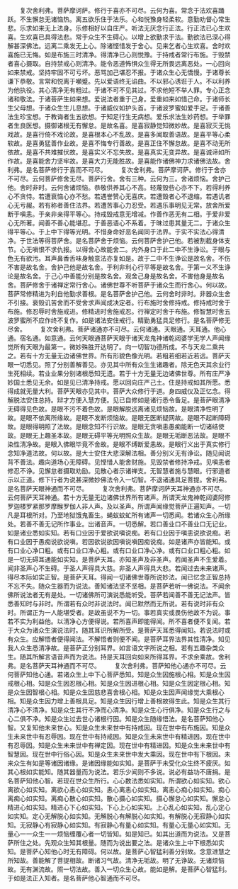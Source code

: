 <!-- { "loadSidebar": true } -->
　　复次舍利弗。菩萨摩诃萨。修行于喜亦不可尽。云何为喜。常念于法欢喜踊跃。不生懈怠无诸恼热。离五欲乐住于法乐。心和悦豫身轻柔软。意勤劝督心常生悲。乐求如来无上法身。乐修相好以自庄严。听法无厌念行正法。行正法已心生欢喜。生欢喜已具得法悲。常于众生不生碍心。以增上欲勤求于法。勤欲法已深心得解甚深佛法。远离二乘发无上心。除诸悭惜发于舍心。见来乞者心生欢喜。舍时欢喜施已无悔。如是布施三时清净。得清净已心则悦豫。于持戒者常行布施。于毁禁者喜心摄取。自持禁戒心则清净。能令恶道怖惧众生得无所畏远离恶处。一心回向如来禁戒。坚持牢固不可亏坏。恶骂加己堪忍不报。于诸众生心无憍慢。于诸尊长谦下恭敬。言常和悦离于嚬蹙。先以爱语终无谄曲。不以邪心诱诳于人。不以利养为他执役。其心清净无有粗过。于诸不可不见其过。不求他短不举人罪。专心正念诸和敬法。于诸菩萨生如来想。爱说法者重于己身。爱重如来如惜己命。于诸师长生父母想。于诸众生生儿息想。于诸威仪如护头首。于诸波罗蜜如爱手足。于诸善法生珍宝想。于教诲者生五欲想。于知足行生无病想。爱乐求法生妙药想。于举罪者生良医想。摄御诸根无有懈怠。是故名喜。是喜寂静觉知微妙故。是喜寂灭无恌戏故。是喜行倚不戏论故。是喜根本心不乱故。是喜多闻取善语故。是喜平等心柔软故。是喜勇猛善作业故。是喜不悔专行善故。是喜正住不懈怠故。是喜不动无所依故。是喜不共难摧伏故。是喜实义不忘失故。是喜真实无变异故。是喜诚谛如所作故。是喜能舍力坚牢故。是喜大力无能胜故。是喜能作诸佛神力求诸佛法故。舍利弗。是名菩萨修行于喜而不可尽。
　　复次舍利弗。菩萨摩诃萨。修行于舍亦不可尽。云何菩萨修舍无尽。菩萨行舍。舍有三种。云何为三。舍诸烦恼。舍护己他。舍时非时。云何舍诸烦恼。恭敬供养其心不高。轻蔑毁呰心亦不下。若得利养心不贪恃。若遭衰恼心亦不愁。若遇誉赞心无喜庆。若遭毁者心不退缩。若遇讥者心无亏赧。若有称者善住法界。若遭苦事心力忍受。若遇乐事明见无常。放舍所爱断于嗔恚。于亲非亲得平等心。持戒毁戒意无增减。作善作恶无有二相。于爱非爱心无所著。闻善不善心能堪忍。于善恶语心不系着。于昧过患其量无二。于诸众生得平等心。于上中下得等光明。不惜身命好恶名闻同于法界。于实不实法心得清净。于世法等得菩萨舍。是名菩萨舍于烦恼。云何菩萨舍护己他。若被割截身体支节。心无嗔恨不求仇报。以得舍心故能舍二。内外身口于此二中不生诤讼。于眼与色无有欲污。耳声鼻香舌味身触意法亦复如是。故于二中不生诤讼是故名舍。不伤不害是故名舍。舍护己他是故名舍。于利非利心行平等是故名舍。于第一义不生诤论是故名舍。于己心中善能分别是故名舍。观舍己身是故名舍。不害他身是故名舍。菩萨修舍于诸禅定常行舍心。诸佛世尊不听菩萨于诸众生而行舍心。何以故。菩萨常修精进为利自他勤求善根。是名菩萨舍护己他。云何舍时非时。非器众生舍不引接。衰毁讥苦舍而不受舍求声闻成决定者。行布施时舍修持戒。修持戒时舍于布施。修忍辱时舍施戒进。修精进时舍施戒忍。行禅定时舍于布施。修智慧时舍五波罗蜜所不应作终不复作。如是诸法安住戒行。精勤勇猛具足修行。是名菩萨修无尽舍。
　　复次舍利弗。菩萨诸通亦不可尽。云何诸通。天眼通。天耳通。他心通。宿名通。如意通。云何天眼通菩萨天眼于诸天龙鬼神诸乾闼婆学无学人声闻缘觉所有天眼为最第一。微妙殊胜开达明了。向一切智功德所成。不与天龙二乘共之。若有十方无量无边诸佛世界。所有形貌色像光明。若粗若细若近若远。菩萨天眼一切悉见。照了分别善解善见。亦见其中所有众生生诸趣者。除无色天其余业行生死相续。若业业果分别诸根悉知无遗。若于十方无量无边诸佛世尊。所有庄严净妙国土悉见无余。如是见已清净持戒。愿以回向庄严己土。住是持戒如其所愿。悉得成就无量大利。菩萨天眼亦见其中。菩萨大众修行于道。身四威仪及正忆念。得解脱法安住总持。辩才方便入慧方便。见已自修如是诸行悉令备足。是菩萨眼清净无碍得见色故。是眼不污不着色故。是眼解脱远离诸见烦恼故。是眼清净性明了故。是眼不依离所缘故。是眼不发断烦恼故。是眼无医断疑网故。是眼不起断障碍故。是眼得明照了法故。是眼念知不行识故。是眼无贪嗔恚愚痴能断一切诸结使故。是眼无上趣圣本故。是眼无碍平等光明照众生故。是眼无垢断恶法故。是眼不染性清净故。是眼入佛眼毕竟不舍故。是眼不缚断爱恚故。是眼行义出于真实修行念知净道法故。何以故。是大士安住大悲深解法相。善分别义无有诤讼。随见闻说背不善法。趣向道场心无障碍。见悭惜人能舍财施。见毁禁者修持净戒。见嗔恚者修忍不诤。见懈怠者摄取劝励。见散心者示诸禅支。无智慧者施与慧眼。行邪道者示以正道。修下行者为说甚深微妙佛法令入一切智。不退诸通具足菩提。舍利弗。是名菩萨天眼神通而不可尽。
　　复次舍利弗。菩萨摩诃萨天耳神通亦不可尽。云何菩萨天耳神通。若十方无量无边诸佛世界所有诸声。所谓天龙鬼神乾闼婆阿修罗迦楼罗紧那罗摩睺罗伽人非人声。及以圣声。所谓声闻缘觉菩萨正遍知声。一切凡是耳根所对。乃至地狱饿鬼畜生。蝇蚁蚊虻所有诸声一切悉闻。若诸众生心所缘处。若善不善无记所作事业。出诸音声。一切悉解。若口善业口不善业口无记业。如是诸业悉如实知。若有口业因于爱欲说嗔说痴。若有口业因于嗔恚说欲说痴。若有口业因于愚痴说欲说嗔。若因欲说欲因嗔说嗔因痴说痴。如是诸声亦皆能知。或有口业心净口粗。或有口业口净心粗。或有口业口净心净。或有口业口粗心粗。如是一切无碍耳通能如实知。是菩萨天耳。亦知圣声及非圣声。若闻圣声不生爱着。闻非圣声心不生碍。于圣人声得具大慈。非圣人声得具大悲。若闻过去未来诸声。得尽本际如实正智。是菩萨天耳。得闻一切诸佛世尊所说妙法。闻已忆念正智总持不忘不失。随众生器而为说法。善知诸法坚不坚相。是菩萨若听一佛说法。不闻余佛所说法者无有是处。一切诸佛所可演说悉能听受。菩萨若闻善不善无记法声。皆悉善知时与非时。所谓若有众时非说法时。闻已默然而无所说。若有说时非有众时。所谓正为一人能堪受者。是故虽说不为一切。事若真实或畏伤他故不为说。事若不实为利益他。以清净心方便得说。若所喜声即能得闻。所不喜者便不复闻。若于大众为诸众生演说法时。随其耳识所解所受。是菩萨天耳悉得闻知。若说法时或有众生。应解悟者便得闻法。不解悟者则便不闻。是菩萨耳界法界其性清净。知见我人众生悉清净故。是菩萨正分别耳界。如言语文字所说之相。若有五趣杂类众生。随其所解言语音声而为说法。持是天耳回向如来所得耳界。不求余乘故。舍利弗。是名菩萨天耳神通而不可尽。
　　复次舍利弗。菩萨知他心通亦不可尽。云何菩萨知他心通。若诸众生上中下心菩萨悉知。知是众生因施根心相。知是众生因戒根心相。知是众生因忍根心相。知是众生因进根心相。知是众生因定根心相。知是众生因智根心相。知是众生因慈悲喜舍根心相。知是众生因声闻缘觉大乘根心相。知是众生因力增上善根具足。知是众生因行增上善根故得生此。知是众生其行清净心不清净。知是众生其行不净而心清净。知是众生心行俱净。知是众生行之与心二俱不净。知是众生过去世心诸根行因。知是众生随缘悟法。是名菩萨知他心智。又复知他未来世心。知是众生未来世中有持戒因。现在世中有布施因。知是众生未来世中有忍辱因。现在世中有持戒因。知是众生未来世中有精进因。现在世中有忍辱因。知是众生未来世中有禅定因。现在世中有精进因。知是众生未来世中有智慧因。现在世中行俗心因。知是众生未来世中发大乘因。现在世中有下根因。未来众生有如是等诸因诸缘。是诸因缘能如实知。是菩萨于未受化众生终不疲厌。如其心根如实能知。随其器量而为说法。若乐少闻则不多说。说必有益功不唐捐。是名菩萨知他心智。若现在世众生所行。心心数法悉如实知。所谓欲心如实知。欲心离欲心如实知。离欲心恚心如实知。恚心离恚心如实知。离恚心痴心如实知。痴心离痴心如实知。离痴心散心如实知。散心摄心如实知。摄心懈怠心如实知。懈怠心精进心如实知。精进心下心如实知。下心上心如实知。上心乱心如实知。乱心定心如实知。定心无解脱心如实知。无解脱心有解脱心如实知。有解脱心无寂静心如实知。无寂静心有寂静心如实知。有寂静心有量心如实知。有量心无量心如实知。无量心一一众生一一烦恼缠覆心者一切皆知。如是知已。如其出道而为说法。又是菩萨所住之处。先观众生知其根量。随而为说出要之法。是诸众生上中下根悉如实知。是菩萨心知他心时无有障碍。何以故。是菩萨心智猛利善分别故。念意进慧之所知故。善能解了菩提相故。断诸习气故。清净无垢故。明了无诤故。无诸烦恼故。无有渊流故。照一切法故。善入一切众生心故。能如是解。是菩萨心智猛利。于如是法正入知者。是名菩萨他心智通而不可尽。
